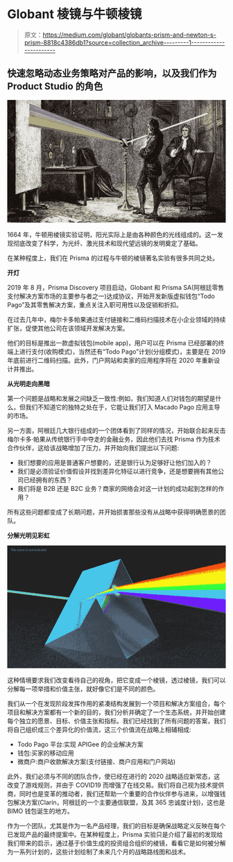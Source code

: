 # Globant 棱镜与牛顿棱镜

> 原文：<https://medium.com/globant/globants-prism-and-newton-s-prism-8818c4386db1?source=collection_archive---------1----------------------->

## 快速忽略动态业务策略对产品的影响，以及我们作为 Product Studio 的角色

![](img/e00a14d91ab4a1943102f138e5b7e066.png)

1664 年，牛顿用棱镜实验证明，阳光实际上是由各种颜色的光线组成的。这一发现彻底改变了科学，为光纤、激光技术和现代望远镜的发明奠定了基础。

在某种程度上，我们在 Prisma 的过程与牛顿的棱镜著名实验有很多共同之处。

**开灯**

2019 年 8 月，Prisma Discovery 项目启动，Globant 和 Prisma SA(阿根廷零售支付解决方案市场的主要参与者之一)达成协议，开始开发新版虚拟钱包“Todo Pago”及其零售解决方案，重点关注入职可用性以及促销和折扣。

在过去几年中，梅尔卡多帕果通过支付链接和二维码扫描技术在小企业领域的持续扩张，促使其他公司在该领域开发解决方案。

他们的目标是推出一款虚拟钱包(mobile app)，用户可以在 Prisma 已经部署的终端上进行支付(收购模式)，当然还有“Todo Pago”计划(分组模式)，主要是在 2019 年底前进行二维码扫描。此外，门户网站和卖家的应用程序将在 2020 年重新设计并推出。

**从光明走向黑暗**

第一个问题是战略和发展之间缺乏一致性:例如，我们知道人们对钱包的期望是什么，但我们不知道它的独特之处在于，它能让我们打入 Macado Pago 应用主导的市场。

另一方面，阿根廷几大银行组成的一个团体看到了同样的情况，开始联合起来反击梅尔卡多·帕果从传统银行手中夺走的金融业务，因此他们去找 Prisma 作为技术合作伙伴，这给该战略增加了压力，并开始向我们提出以下问题:

*   我们想要的应用是普通客户想要的，还是银行认为足够好让他们加入的？
*   我们是必须验证价值假设并找到差异化特征以进行竞争，还是想要拥有其他公司已经拥有的东西？
*   我们将是 B2B 还是 B2C 业务？商家的网络会对这一计划的成功起到怎样的作用？

所有这些问题都变成了长期问题，并开始损害那些没有从战略中获得明确愿景的团队。

**分解光明见彩虹**

![](img/7ea6d02bf0d9ff7284e9a21d59152c89.png)

这种情境要求我们改变看待自己的视角，把它变成一个棱镜，透过棱镜，我们可以分解每一项举措和价值主张，就好像它们是不同的颜色。

我们从一个在发现阶段发挥作用的紧凑结构发展到一个项目和解决方案组合，每个项目和解决方案都有一个新的目的，我们分析并确定了一个生态系统，并开始创建每个独立的愿景、目标、价值主张和指标。我们已经找到了所有问题的答案，我们将自己组织成三个差异化的价值流，这三个价值流在战略上相辅相成:

*   Todo Pago 平台:实现 APIGee 的企业解决方案
*   钱包:买家的移动应用
*   微商户:商户收款解决方案(支付链接、商户应用和门户网站)

此外，我们必须与不同的团队合作，使已经在进行的 2020 战略适应新常态，这改变了游戏规则，并由于 COVID19 而增强了在线交易。我们将自己视为技术提供商，同时也是变革的推动者，我们还帮助一个重要的合作伙伴参与进来，以增强钱包解决方案(Clarín，阿根廷的一个主要通信联盟，及其 365 忠诚度计划)，这也是 BIMO 钱包诞生的地方。

作为一个团队，尤其是作为一名产品经理，我们的目标是确保战略定义反映在每个已发现产品的最终提案中。在某种程度上，Prisma 实验只是介绍了最初的发现给我们带来的启示，通过基于价值生成的投资组合组织的棱镜，看看它是如何被分解为一系列计划的，这些计划绘制了未来几个月的战略路线图和战术。